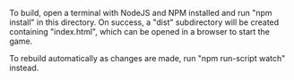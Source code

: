 To build, open a terminal with NodeJS and NPM installed and run "npm install" 
in this directory.  On success, a "dist" subdirectory will be created containing
"index.html", which can be opened in a browser to start the game.

To rebuild automatically as changes are made, run "npm run-script watch" 
instead.